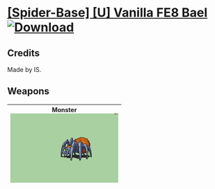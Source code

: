 # [\[Spider-Base\] \[U\] Vanilla FE8 Bael](./) [![Download](https://img.shields.io/badge/Download-Click%20Here!-red)](https://minhaskamal.github.io/DownGit/#/home?url=https://github.com/Klokinator/FE-Repo/tree/main/Battle%20Animations%2FMonsters%20-%20Basic%20Types%2F%5BSpider-Base%5D%20%5BU%5D%20Vanilla%20FE8%20Bael)
## Credits

Made by IS.

## Weapons

| <b>Monster</b><br/><img alt="Monster animation" src="./8.%20Monster/Monster.gif"/> |
| :---: |
